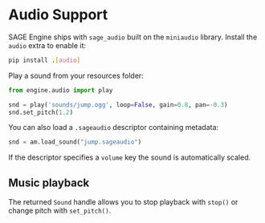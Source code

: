 # Audio Support

SAGE Engine ships with ``sage_audio`` built on the ``miniaudio`` library. Install
the ``audio`` extra to enable it:

```bash
pip install .[audio]
```

Play a sound from your resources folder:

```python
from engine.audio import play

snd = play('sounds/jump.ogg', loop=False, gain=0.8, pan=-0.3)
snd.set_pitch(1.2)
```

You can also load a `.sageaudio` descriptor containing metadata:

```python
snd = am.load_sound("jump.sageaudio")
```

If the descriptor specifies a `volume` key the sound is automatically scaled.

## Music playback

The returned ``Sound`` handle allows you to stop playback with ``stop()`` or
change pitch with ``set_pitch()``.
